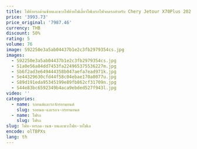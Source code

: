 ```yaml
---
title: ไฟท้ายรถด้านซ้ายและขวาไฟท้ายไฟเลี้ยวไฟเบรกไฟจอดรถสำหรับ Chery Jetour X70Plus 2023
price: '3993.73'
price_original: '7987.46'
currency: THB
discount: 50%
rating: 5
volume: 76
image: S92250e3a5ab04437b1e2c3fb2979354cs.jpg
images:
  - S92250e3a5ab04437b1e2c3fb2979354cs.jpg
  - S1a0e56a84dd7453fa224965375536227m.jpg
  - Sb6f2ad3e649444358b047aefa7ead971k.jpg
  - Se44329630cfd44f58c04ebae170a0077u.jpg
  - S89d191eda95345199e89fb862cf31709n.jpg
  - S44e83bc6592349b4aca9ebded527f943l.jpg
video: ''
categories:
  - name: รถยนต์และรถจักรยานยนต์
    slug: รถยนต-และรถจ-กรยานยนต
  - name: ไฟรถ
    slug: ไฟรถ
slug: ไฟท-ายรถด-านซ-ายและขวาไฟท-ายไฟเล
encode: olTBPXs
lang: th
---
```

  